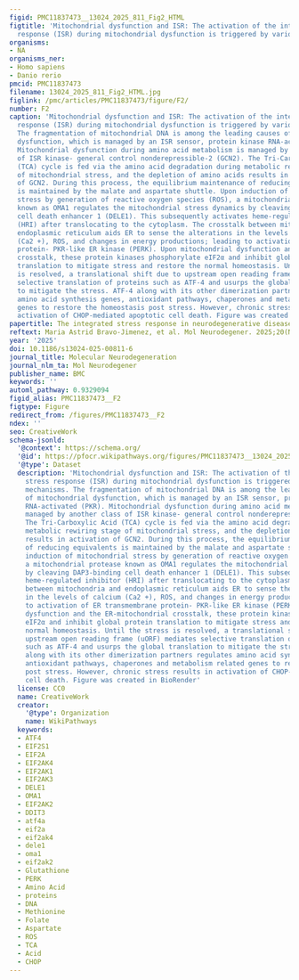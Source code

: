 ```yaml
---
figid: PMC11837473__13024_2025_811_Fig2_HTML
figtitle: 'Mitochondrial dysfunction and ISR: The activation of the integrated stress
  response (ISR) during mitochondrial dysfunction is triggered by various mechanisms'
organisms:
- NA
organisms_ner:
- Homo sapiens
- Danio rerio
pmcid: PMC11837473
filename: 13024_2025_811_Fig2_HTML.jpg
figlink: /pmc/articles/PMC11837473/figure/F2/
number: F2
caption: 'Mitochondrial dysfunction and ISR: The activation of the integrated stress
  response (ISR) during mitochondrial dysfunction is triggered by various mechanisms.
  The fragmentation of mitochondrial DNA is among the leading causes of mitochondrial
  dysfunction, which is managed by an ISR sensor, protein kinase RNA-activated (PKR).
  Mitochondrial dysfunction during amino acid metabolism is managed by another class
  of ISR kinase- general control nonderepressible-2 (GCN2). The Tri-Carboxylic Acid
  (TCA) cycle is fed via the amino acid degradation during metabolic rewiring stage
  of mitochondrial stress, and the depletion of amino acids results in activation
  of GCN2. During this process, the equilibrium maintenance of reducing equivalents
  is maintained by the malate and aspartate shuttle. Upon induction of mitochondrial
  stress by generation of reactive oxygen species (ROS), a mitochondrial protease
  known as OMA1 regulates the mitochondrial stress dynamics by cleaving DAP3-binding
  cell death enhancer 1 (DELE1). This subsequently activates heme-regulated inhibitor
  (HRI) after translocating to the cytoplasm. The crosstalk between mitochondria and
  endoplasmic reticulum aids ER to sense the alterations in the levels of calcium
  (Ca2 +), ROS, and changes in energy productions; leading to activation of ER transmembrane
  protein- PKR-like ER kinase (PERK). Upon mitochondrial dysfunction and the ER-mitochondrial
  crosstalk, these protein kinases phosphorylate eIF2α and inhibit global protein
  translation to mitigate stress and restore the normal homeostasis. Until the stress
  is resolved, a translational shift due to upstream open reading frame (uORF) mediates
  selective translation of proteins such as ATF-4 and usurps the global translation
  to mitigate the stress. ATF-4 along with its other dimerization partners regulates
  amino acid synthesis genes, antioxidant pathways, chaperones and metabolism related
  genes to restore the homeostasis post stress. However, chronic stress results in
  activation of CHOP-mediated apoptotic cell death. Figure was created in BioRender'
papertitle: The integrated stress response in neurodegenerative diseases
reftext: Maria Astrid Bravo-Jimenez, et al. Mol Neurodegener. 2025;20(NA).
year: '2025'
doi: 10.1186/s13024-025-00811-6
journal_title: Molecular Neurodegeneration
journal_nlm_ta: Mol Neurodegener
publisher_name: BMC
keywords: ''
automl_pathway: 0.9329094
figid_alias: PMC11837473__F2
figtype: Figure
redirect_from: /figures/PMC11837473__F2
ndex: ''
seo: CreativeWork
schema-jsonld:
  '@context': https://schema.org/
  '@id': https://pfocr.wikipathways.org/figures/PMC11837473__13024_2025_811_Fig2_HTML.html
  '@type': Dataset
  description: 'Mitochondrial dysfunction and ISR: The activation of the integrated
    stress response (ISR) during mitochondrial dysfunction is triggered by various
    mechanisms. The fragmentation of mitochondrial DNA is among the leading causes
    of mitochondrial dysfunction, which is managed by an ISR sensor, protein kinase
    RNA-activated (PKR). Mitochondrial dysfunction during amino acid metabolism is
    managed by another class of ISR kinase- general control nonderepressible-2 (GCN2).
    The Tri-Carboxylic Acid (TCA) cycle is fed via the amino acid degradation during
    metabolic rewiring stage of mitochondrial stress, and the depletion of amino acids
    results in activation of GCN2. During this process, the equilibrium maintenance
    of reducing equivalents is maintained by the malate and aspartate shuttle. Upon
    induction of mitochondrial stress by generation of reactive oxygen species (ROS),
    a mitochondrial protease known as OMA1 regulates the mitochondrial stress dynamics
    by cleaving DAP3-binding cell death enhancer 1 (DELE1). This subsequently activates
    heme-regulated inhibitor (HRI) after translocating to the cytoplasm. The crosstalk
    between mitochondria and endoplasmic reticulum aids ER to sense the alterations
    in the levels of calcium (Ca2 +), ROS, and changes in energy productions; leading
    to activation of ER transmembrane protein- PKR-like ER kinase (PERK). Upon mitochondrial
    dysfunction and the ER-mitochondrial crosstalk, these protein kinases phosphorylate
    eIF2α and inhibit global protein translation to mitigate stress and restore the
    normal homeostasis. Until the stress is resolved, a translational shift due to
    upstream open reading frame (uORF) mediates selective translation of proteins
    such as ATF-4 and usurps the global translation to mitigate the stress. ATF-4
    along with its other dimerization partners regulates amino acid synthesis genes,
    antioxidant pathways, chaperones and metabolism related genes to restore the homeostasis
    post stress. However, chronic stress results in activation of CHOP-mediated apoptotic
    cell death. Figure was created in BioRender'
  license: CC0
  name: CreativeWork
  creator:
    '@type': Organization
    name: WikiPathways
  keywords:
  - ATF4
  - EIF2S1
  - EIF2A
  - EIF2AK4
  - EIF2AK1
  - EIF2AK3
  - DELE1
  - OMA1
  - EIF2AK2
  - DDIT3
  - atf4a
  - eif2a
  - eif2ak4
  - dele1
  - oma1
  - eif2ak2
  - Glutathione
  - PERK
  - Amino Acid
  - proteins
  - DNA
  - Methionine
  - Folate
  - Aspartate
  - ROS
  - TCA
  - Acid
  - CHOP
---
```

